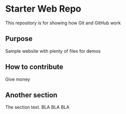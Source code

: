 # Starter Web Repo

This repository is for showing how Git and GitHub work

## Purpose

Sample website with plenty of files for demos

## How to contribute

Give money

## Another section

The section text. BLA BLA BLA
